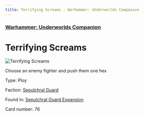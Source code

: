 ```yaml
---
title: Terrifying Screams - Warhammer: Underworlds Companion
---
```


### [Warhammer: Underworlds Companion](https://guidokessels.github.io/wh-underworlds)

  

# Terrifying Screams

![Terrifying Screams](https://warhammerunderworlds.com/wp-content/uploads/sites/6/2017/12/076_ENG-Terrifying-Screams.png)

Choose an enemy fighter and push them one hex

Type: Ploy

Faction: [Sepulchral Guard](https://guidokessels.github.io/wh-underworlds/factions/sepulchral-guard)

Found in: [Sepulchral Guard Expansion](https://guidokessels.github.io/wh-underworlds/locations/sepulchral-guard-expansion)

Card number: 76
